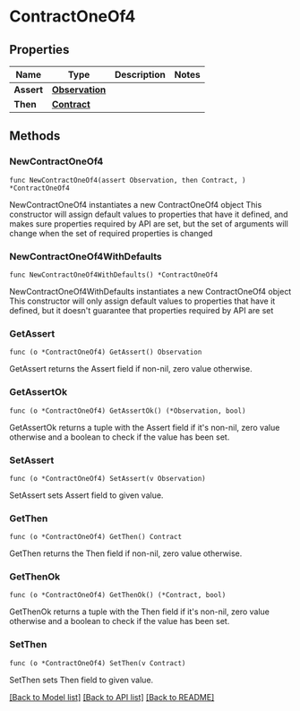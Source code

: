 # ContractOneOf4

## Properties

Name | Type | Description | Notes
------------ | ------------- | ------------- | -------------
**Assert** | [**Observation**](Observation.md) |  | 
**Then** | [**Contract**](Contract.md) |  | 

## Methods

### NewContractOneOf4

`func NewContractOneOf4(assert Observation, then Contract, ) *ContractOneOf4`

NewContractOneOf4 instantiates a new ContractOneOf4 object
This constructor will assign default values to properties that have it defined,
and makes sure properties required by API are set, but the set of arguments
will change when the set of required properties is changed

### NewContractOneOf4WithDefaults

`func NewContractOneOf4WithDefaults() *ContractOneOf4`

NewContractOneOf4WithDefaults instantiates a new ContractOneOf4 object
This constructor will only assign default values to properties that have it defined,
but it doesn't guarantee that properties required by API are set

### GetAssert

`func (o *ContractOneOf4) GetAssert() Observation`

GetAssert returns the Assert field if non-nil, zero value otherwise.

### GetAssertOk

`func (o *ContractOneOf4) GetAssertOk() (*Observation, bool)`

GetAssertOk returns a tuple with the Assert field if it's non-nil, zero value otherwise
and a boolean to check if the value has been set.

### SetAssert

`func (o *ContractOneOf4) SetAssert(v Observation)`

SetAssert sets Assert field to given value.


### GetThen

`func (o *ContractOneOf4) GetThen() Contract`

GetThen returns the Then field if non-nil, zero value otherwise.

### GetThenOk

`func (o *ContractOneOf4) GetThenOk() (*Contract, bool)`

GetThenOk returns a tuple with the Then field if it's non-nil, zero value otherwise
and a boolean to check if the value has been set.

### SetThen

`func (o *ContractOneOf4) SetThen(v Contract)`

SetThen sets Then field to given value.



[[Back to Model list]](../README.md#documentation-for-models) [[Back to API list]](../README.md#documentation-for-api-endpoints) [[Back to README]](../README.md)


